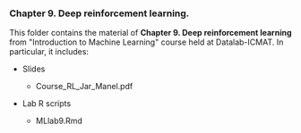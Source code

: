 ### Chapter 9. Deep reinforcement learning.

This folder contains the material of __Chapter 9. Deep reinforcement learning__ from "Introduction to Machine Learning" course held at Datalab-ICMAT. In particular, it includes:

* Slides 
  * Course_RL_Jar_Manel.pdf
  
* Lab R scripts 
  * MLlab9.Rmd
  
